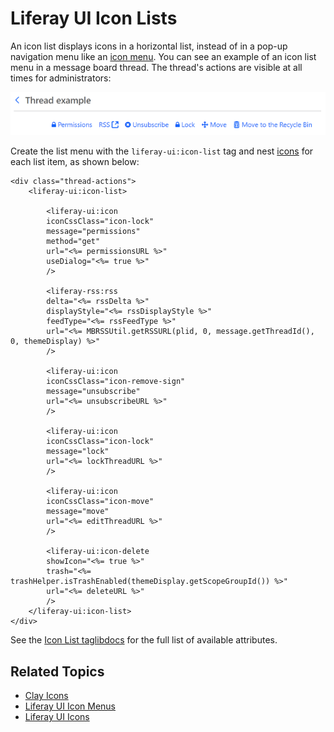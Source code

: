 # Liferay UI Icon Lists

An icon list displays icons in a horizontal list, instead of in a pop-up navigation menu like an [icon menu](/docs/7-2/reference/-/knowledge_base/r/liferay-ui-icon-menus). You can see an example of an icon list menu in a message board thread. The thread's actions are visible at all times for administrators:

![Icon lists display an app's actions at all times.](./liferay-ui-icon-lists/images/01.png)

Create the list menu with the `liferay-ui:icon-list` tag and nest [icons](/docs/7-2/reference/-/knowledge_base/r/liferay-ui-icons) for each list item, as shown below:

```markup
<div class="thread-actions">
    <liferay-ui:icon-list>

        <liferay-ui:icon
        iconCssClass="icon-lock"
        message="permissions"
        method="get"
        url="<%= permissionsURL %>"
        useDialog="<%= true %>"
        />

        <liferay-rss:rss
        delta="<%= rssDelta %>"
        displayStyle="<%= rssDisplayStyle %>"
        feedType="<%= rssFeedType %>"
        url="<%= MBRSSUtil.getRSSURL(plid, 0, message.getThreadId(), 0, themeDisplay) %>"
        />

        <liferay-ui:icon
        iconCssClass="icon-remove-sign"
        message="unsubscribe"
        url="<%= unsubscribeURL %>"
        />

        <liferay-ui:icon
        iconCssClass="icon-lock"
        message="lock"
        url="<%= lockThreadURL %>"
        />

        <liferay-ui:icon
        iconCssClass="icon-move"
        message="move"
        url="<%= editThreadURL %>"
        />

        <liferay-ui:icon-delete
        showIcon="<%= true %>"
        trash="<%= trashHelper.isTrashEnabled(themeDisplay.getScopeGroupId()) %>"
        url="<%= deleteURL %>"
        />
    </liferay-ui:icon-list>
</div>
```

See the [Icon List taglibdocs](https://docs.liferay.com/dxp/portal/7.2-latest/taglibs/util-taglib/liferay-ui/icon-list.html) for the full list of available attributes.

## Related Topics

- [Clay Icons](../clay-tag-library/clay-icons.md)
- [Liferay UI Icon Menus](./liferay-ui-icon-menus.md)
- [Liferay UI Icons](./liferay-ui-icons.md)

<!-- [Icon List taglibdocs](https://docs.liferay.com/dxp/portal/7.2-latest/taglibs/util-taglib/liferay-ui/icon-list.html) perguntar a Jim Sobre isso -->
